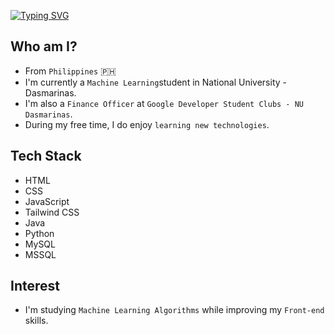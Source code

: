 [![Typing SVG](https://readme-typing-svg.herokuapp.com?font=Fira+Code&pause=1000&color=5EE02B&width=435&lines=Hi%2C+I+am+Judie+Michelle+Mosinabre+%F0%9F%91%A9%F0%9F%8F%BB%E2%80%8D%F0%9F%92%BB)](https://git.io/typing-svg)

## Who am I?
- From `Philippines` 🇵🇭
- I'm currently a `Machine Learning`student in National University - Dasmarinas.
- I'm also a `Finance Officer` at `Google Developer Student Clubs - NU Dasmarinas`.
- During my free time, I do enjoy `learning new technologies`.

## Tech Stack
- HTML
- CSS
- JavaScript
- Tailwind CSS
- Java
- Python
- MySQL
- MSSQL

## Interest

- I'm studying `Machine Learning Algorithms` while improving my `Front-end` skills.